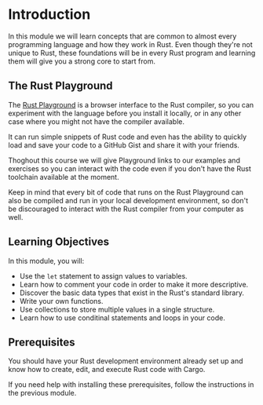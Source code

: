 # Introduction

In this module we will learn concepts that are common to almost every programming language and how
they work in Rust. Even though they're not unique to Rust, these foundations will be in every Rust
program and learning them will give you a strong core to start from.

## The Rust Playground

The [Rust Playground](https://play.rust-lang.org/) is a browser interface to the Rust compiler, so you can experiment with the
language before you install it locally, or in any other case where you might not have the compiler
available.

It can run simple snippets of Rust code and even has the ability to quickly load and save your code
to a GitHub Gist and share it with your friends.

Thoghout this course we will give Playground links to our examples and exercises so you can interact
with the code even if you don't have the Rust toolchain available at the moment.

Keep in mind that every bit of code that runs on the Rust Playground can also be compiled and run in
your local development environment, so don't be discouraged to interact with the Rust compiler from
your computer as well.

## Learning Objectives

In this module, you will:

- Use the `let` statement to assign values to variables.
- Learn how to comment your code in order to make it more descriptive.
- Discover the basic data types that exist in the Rust's standard library.
- Write your own functions.
- Use collections to store multiple values in a single structure.
- Learn how to use conditinal statements and loops in your code.

## Prerequisites

You should have your Rust development environment already set up and know how to create, edit, and execute Rust code with Cargo.

If you need help with installing these prerequisites, follow the instructions in the previous module.
